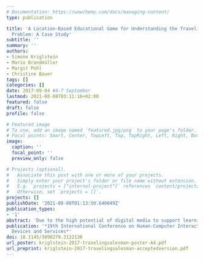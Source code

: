 ```yaml
---
# Documentation: https://wowchemy.com/docs/managing-content/
type: publication

title: 'A Location-Based Educational Game for Understanding the Traveling Salesman
  Problem: A Case Study'
subtitle: ''
summary: ''
authors:
- Simone Kriglstein
- Mario Brandmüller
- Margit Pohl
- Christine Bauer
tags: []
categories: []
date: 2017-09-04 #4-7 September
lastmod: 2021-08-08T03:11:16+02:00
featured: false
draft: false
profile: false

# Featured image
# To use, add an image named `featured.jpg/png` to your page's folder.
# Focal points: Smart, Center, TopLeft, Top, TopRight, Left, Right, BottomLeft, Bottom, BottomRight.
image:
  caption: ''
  focal_point: ''
  preview_only: false

# Projects (optional).
#   Associate this post with one or more of your projects.
#   Simply enter your project's folder or file name without extension.
#   E.g. `projects = ["internal-project"]` references `content/project/deep-learning/index.md`.
#   Otherwise, set `projects = []`.
projects: []
publishDate: '2021-08-08T01:13:50.640849Z'
publication_types:
- '1'
abstract: 'Due to the high potential of digital media to support learning processes and outcomes, educational games have gained wide acceptance over the years. The combination of mobile devices with location-based technologies offers new options and possibilities for the development of educational games in consideration of learners’ environment with the positive side effect to promote learner’s physical activities. This paper introduces a mobile educational game for promoting a better understanding of concepts related to route problems and route optimization on the basis of real world examples in a playful manner. The game combines problem-solving tasks with a quiz to teach concepts related to the Traveling Salesman Problem (TSP) by using the Global Positioning System (GPS) technology.'
publication: '*19th International Conference on Human-Computer Interaction with Mobile
  Devices and Services*'
doi: 10.1145/3098279.3122130
url_poster: kriglstein-2017-travelingsalesman-poster-A4.pdf
url_preprint: kriglstein-2017-travelingsalesman-acceptedversion.pdf
---
```

